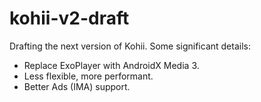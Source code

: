 # kohii-v2-draft

Drafting the next version of Kohii. Some significant details:

- Replace ExoPlayer with AndroidX Media 3.
- Less flexible, more performant.
- Better Ads (IMA) support.
